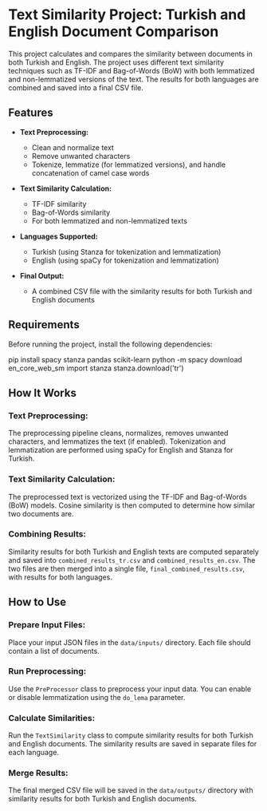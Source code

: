 # Text Similarity Project: Turkish and English Document Comparison

This project calculates and compares the similarity between documents in both Turkish and English. The project uses different text similarity techniques such as TF-IDF and Bag-of-Words (BoW) with both lemmatized and non-lemmatized versions of the text. The results for both languages are combined and saved into a final CSV file.

## Features

- **Text Preprocessing:**

  - Clean and normalize text
  - Remove unwanted characters
  - Tokenize, lemmatize (for lemmatized versions), and handle concatenation of camel case words

- **Text Similarity Calculation:**

  - TF-IDF similarity
  - Bag-of-Words similarity
  - For both lemmatized and non-lemmatized texts

- **Languages Supported:**

  - Turkish (using Stanza for tokenization and lemmatization)
  - English (using spaCy for tokenization and lemmatization)

- **Final Output:**
  - A combined CSV file with the similarity results for both Turkish and English documents

## Requirements

Before running the project, install the following dependencies:

pip install spacy stanza pandas scikit-learn
python -m spacy download en_core_web_sm
import stanza
stanza.download('tr')

## How It Works

### Text Preprocessing:

The preprocessing pipeline cleans, normalizes, removes unwanted characters, and lemmatizes the text (if enabled). Tokenization and lemmatization are performed using spaCy for English and Stanza for Turkish.

### Text Similarity Calculation:

The preprocessed text is vectorized using the TF-IDF and Bag-of-Words (BoW) models. Cosine similarity is then computed to determine how similar two documents are.

### Combining Results:

Similarity results for both Turkish and English texts are computed separately and saved into `combined_results_tr.csv` and `combined_results_en.csv`. The two files are then merged into a single file, `final_combined_results.csv`, with results for both languages.

## How to Use

### Prepare Input Files:

Place your input JSON files in the `data/inputs/` directory. Each file should contain a list of documents.

### Run Preprocessing:

Use the `PreProcessor` class to preprocess your input data. You can enable or disable lemmatization using the `do_lema` parameter.

### Calculate Similarities:

Run the `TextSimilarity` class to compute similarity results for both Turkish and English documents. The similarity results are saved in separate files for each language.

### Merge Results:

The final merged CSV file will be saved in the `data/outputs/` directory with similarity results for both Turkish and English documents.
